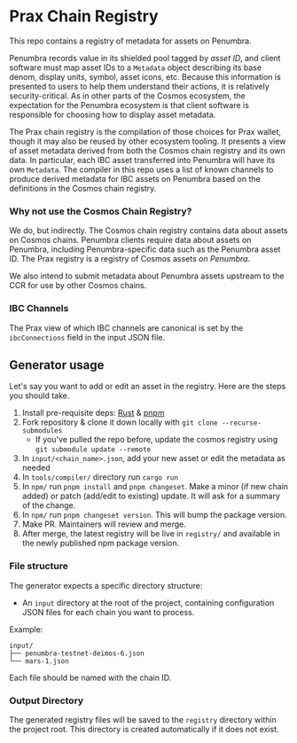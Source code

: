 # Prax Chain Registry

This repo contains a registry of metadata for assets on Penumbra.

Penumbra records value in its shielded pool tagged by _asset ID_, and client
software must map asset IDs to a `Metadata` object describing its base denom,
display units, symbol, asset icons, etc. Because this information is presented
to users to help them understand their actions, it is relatively
security-critical. As in other parts of the Cosmos ecosystem, the expectation
for the Penumbra ecosystem is that client software is responsible for choosing
how to display asset metadata.

The Prax chain registry is the compilation of those choices for Prax wallet,
though it may also be reused by other ecosystem tooling. It presents a view of
asset metadata derived from both the Cosmos chain registry and its own data.
In particular, each IBC asset transferred into Penumbra will have its own
`Metadata`. The compiler in this repo uses a list of known channels to produce
derived metadata for IBC assets on Penumbra based on the definitions in the
Cosmos chain registry.

### Why not use the Cosmos Chain Registry?

We do, but indirectly. The Cosmos chain registry contains data about assets on
Cosmos chains. Penumbra clients require data about assets on Penumbra,
including Penumbra-specific data such as the Penumbra asset ID. The Prax
registry is a registry of Cosmos assets _on Penumbra_.

We also intend to submit metadata about Penumbra assets upstream to the CCR for
use by other Cosmos chains.

### IBC Channels

The Prax view of which IBC channels are canonical is set by the `ibcConnections`
field in the input JSON file.

## Generator usage

Let's say you want to add or edit an asset in the registry. Here are the steps you should take.

1. Install pre-requisite deps: [Rust](https://www.rust-lang.org/tools/install) & [pnpm](https://pnpm.io/installation)
2. Fork repository & clone it down locally with `git clone --recurse-submodules`
    - If you've pulled the repo before, update the cosmos registry using `git submodule update --remote`
3. In `input/<chain_name>.json`, add your new asset or edit the metadata as needed
4. In `tools/compiler/` directory run `cargo run`
5. In `npm/` run `pnpm install` and `pnpm changeset`. Make a minor (if new chain added) or patch (add/edit to existing)
   update. It will ask for a summary of the change.
6. In `npm/` run `pnpm changeset version`. This will bump the package version.
7. Make PR. Maintainers will review and merge.
8. After merge, the latest registry will be live in `registry/` and available in the newly published npm package
   version.

### File structure

The generator expects a specific directory structure:

- An `input` directory at the root of the project, containing configuration JSON files for each chain you want to
  process.

Example:

```
input/
├── penumbra-testnet-deimos-6.json
└── mars-1.json
```

Each file should be named with the chain ID.

### Output Directory

The generated registry files will be saved to the `registry` directory within the project root. This directory is
created automatically if it does not exist.

